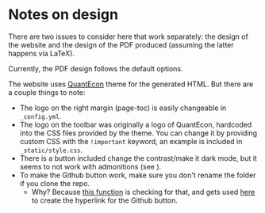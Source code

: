 # Notes on design

There are two issues to consider here that work separately: the design of the website and the design of the PDF produced (assuming the latter happens via LaTeX).

Currently, the PDF design follows the default options.

The website uses [QuantEcon](https://github.com/QuantEcon/quantecon-book-theme) theme for the generated HTML. But there are a couple things to note:
- The logo on the right margin (page-toc) is easily changeable in `_config.yml`.
- The logo on the toolbar was originally a logo of QuantEcon, hardcoded into the CSS files provided by the theme. You can change it by providing custom CSS with the `!important` keyword, an example is included in `_static/style.css`.
- There is a button included change the contrast/make it dark mode, but it seems to not work with admonitions (see [](../content/math_and_code.md)).
- To make the Github button work, make sure you don't rename the folder if you clone the repo.
  - Why? Because [this function](https://github.com/QuantEcon/quantecon-book-theme/blob/555f1c8897a9f6a40c2f653fc2bfcf84be30f040/src/quantecon_book_theme/__init__.py#L163-L173) is checking for that, and gets used [here](https://github.com/QuantEcon/quantecon-book-theme/blob/555f1c8897a9f6a40c2f653fc2bfcf84be30f040/src/quantecon_book_theme/theme/quantecon_book_theme/layout.html#L253) to create the hyperlink for the Github button.